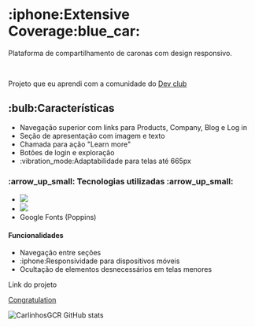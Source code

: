 <h1>:iphone:Extensive Coverage:blue_car:</h1>

<p>Plataforma de compartilhamento de caronas com design responsivo.</p>
 <br>
 <p>Projeto que eu aprendi com a comunidade do <a href="https://rodolfomori.com.br/devclub-n1/">Dev club</a></p>

 <h2>:bulb:Características</h2>

 <ul>
   <li>Navegação superior com links para Products, Company, Blog e Log in</li>
<li>Seção de apresentação com imagem e texto</li>
<li>Chamada para ação "Learn more"</li>
<li> Botões de login e exploração</li>
<li>:vibration_mode:Adaptabilidade para telas até 665px</li>
 </ul>

 <h3> :arrow_up_small: Tecnologias utilizadas :arrow_up_small:</h3>
<ul>
<li> <img src="https://img.shields.io/badge/CSS-239120?&style=for-the-badge&logo=css3&logoColor=white"></li>
<li> <img src="https://img.shields.io/badge/HTML-239120?style=for-the-badge&logo=html5&logoColor=white"></li>
<li> Google Fonts (Poppins)</li>
 </ul>

<h4>Funcionalidades</h4>
<ul>
<li> Navegação entre seções</li>
<li>:iphone:Responsividade para dispositivos móveis</li>
<li> Ocultação de elementos desnecessários em telas menores</li>
 </ul>
 
Link do projeto

<a href="https://carlinhosgcr.github.io/Congratulation-DevClub/">Congratulation</a>

![CarlinhosGCR GitHub stats](https://github-readme-stats.vercel.app/api?username=CarlinhosGCR&show_icons=true&theme=shadow_green)
